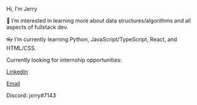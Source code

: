Hi, I’m Jerry

🎈 I’m interested in learning more about data structures/algorithms and all aspects of fullstack dev.

👓 I’m currently learning Python, JavaScript/TypeScript, React, and HTML/CSS.

Currently looking for internship opportunities:

[LinkedIn](https://www.linkedin.com/in/jerryyga0/)

[Email](jerryygao@gmail.com)

Discord: jxrry#7143


<!---
jjxrry/jjxrry is a ✨ special ✨ repository because its `README.md` (this file) appears on your GitHub profile.
You can click the Preview link to take a look at your changes.
--->
